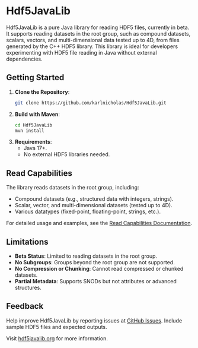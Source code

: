 # Hdf5JavaLib

Hdf5JavaLib is a pure Java library for reading HDF5 files, currently in beta. It supports reading datasets in the root group, such as compound datasets, scalars, vectors, and multi-dimensional data tested up to 4D, from files generated by the C++ HDF5 library. This library is ideal for developers experimenting with HDF5 file reading in Java without external dependencies.

## Getting Started

1. **Clone the Repository**:
   ```bash
   git clone https://github.com/karlnicholas/Hdf5JavaLib.git
   ```
2. **Build with Maven**:
   ```bash
   cd Hdf5JavaLib
   mvn install
   ```
3. **Requirements**:
   - Java 17+.
   - No external HDF5 libraries needed.

## Read Capabilities

The library reads datasets in the root group, including:
- Compound datasets (e.g., structured data with integers, strings).
- Scalar, vector, and multi-dimensional datasets (tested up to 4D).
- Various datatypes (fixed-point, floating-point, strings, etc.).

For detailed usage and examples, see the [Read Capabilities Documentation](docs/read.md).

## Limitations

- **Beta Status**: Limited to reading datasets in the root group.
- **No Subgroups**: Groups beyond the root group are not supported.
- **No Compression or Chunking**: Cannot read compressed or chunked datasets.
- **Partial Metadata**: Supports SNODs but not attributes or advanced structures.

## Feedback

Help improve Hdf5JavaLib by reporting issues at [GitHub Issues](https://github.com/karlnicholas/Hdf5JavaLib/issues). Include sample HDF5 files and expected outputs.

Visit [hdf5javalib.org](https://hdf5javalib.org) for more information.